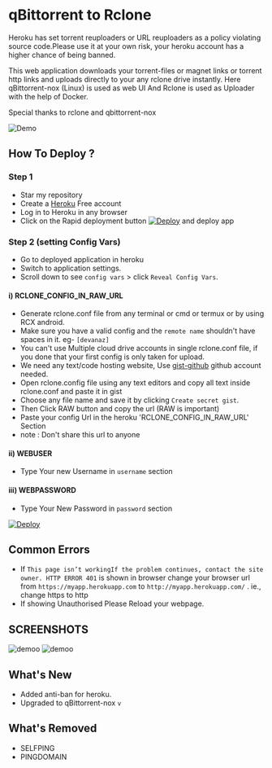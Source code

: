 # qBittorrent to Rclone 
Heroku has set torrent reuploaders or URL reuploaders as a policy violating source code.Please use it at your own risk, your heroku account has a higher chance of being banned.

This web application downloads your torrent-files or magnet links or torrent http links and uploads directly to your any rclone drive instantly.
Here qBittorrent-nox (Linux) is used as web UI And Rclone is used as Uploader with the help of Docker.

Special thanks to rclone and qbittorrent-nox

![Demo](https://raw.githubusercontent.com/developeranaz/qbittorrent-to-rclone-heroku-beta/main/demo/Screenshot%202022-01-09%20180328.png)


## How To Deploy ?
### Step 1
* Star my repository
* Create a [Heroku](https://dashboard.heroku.com/login) Free account
* Log in to Heroku in any browser
* Click on the Rapid deployment button [![Deploy](https://www.herokucdn.com/deploy/button.svg)](https://developeranaz.github.io/qbittorrent-to-rclone-heroku/random.html) and deploy app
### Step 2 (setting Config Vars)
* Go to deployed application in heroku
* Switch to application settings.
* Scroll down to see `config vars` > click `Reveal Config Vars`.

#### i) RCLONE_CONFIG_IN_RAW_URL

* Generate rclone.conf file from any terminal or cmd or termux or by using RCX android.
* Make sure you have a valid config and the `remote name` shouldn't have spaces in it. eg- `[devanaz]`
* You can't use Multiple cloud drive accounts in single rclone.conf file, if you done that your first config is only taken for upload.
* We need any text/code hosting website, Use [gist-github](https://gist.github.com) github account needed.
* Open rclone.config file using any text editors and copy all text inside rclone.conf and paste it in gist
* Choose any file name and save it by clicking `Create secret gist`.
* Then Click RAW button and copy the url (RAW is important)
* Paste your config Url in the heroku 'RCLONE_CONFIG_IN_RAW_URL' Section 
* note : Don't share this url to anyone

#### ii) WEBUSER
* Type Your new Username in `username` section

#### iii) WEBPASSWORD
* Type Your New Password in `password` section



 [![Deploy](https://www.herokucdn.com/deploy/button.svg)](https://developeranaz.github.io/qbittorrent-to-rclone-heroku/random.html) 

## Common Errors
* If  `This page isn’t workingIf the problem continues, contact the site owner. HTTP ERROR 401` is shown in browser change your browser url from `https://myapp.herokuapp.com` to `http://myapp.herokuapp.com/` . ie., change https to http
* If showing Unauthorised Please Reload your webpage.

## SCREENSHOTS


![demoo](https://raw.githubusercontent.com/developeranaz/qbittorrent-to-rclone-heroku-beta/main/demo/Screenshot%202022-01-09%20181831.png)
![demoo](https://raw.githubusercontent.com/developeranaz/qbittorrent-to-rclone-heroku-beta/main/demo/image.png)

## What's New
* Added anti-ban for heroku.
* Upgraded to qBittorrent-nox `v  `

## What's Removed

* SELFPING
* PINGDOMAIN


